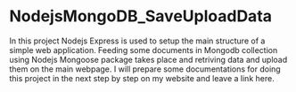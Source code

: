 # NodejsMongoDB_SaveUploadData
In this project Nodejs Express is used to setup the main structure of a simple web application. Feeding some documents 
in Mongodb collection using Nodejs Mongoose package takes place and retriving data and upload them on the main 
webpage.
I will prepare some documentations for doing this project in the next step by step on my website and leave a link here.
